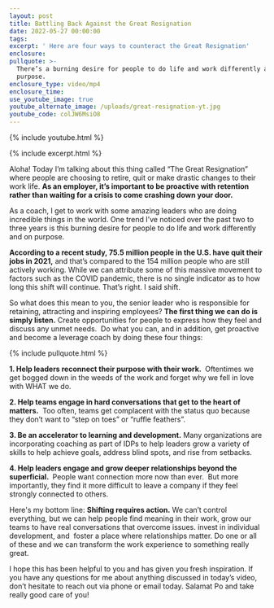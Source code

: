 ```yaml
---
layout: post
title: Battling Back Against the Great Resignation
date: 2022-05-27 00:00:00
tags:
excerpt: ' Here are four ways to counteract the Great Resignation'
enclosure:
pullquote: >-
  There’s a burning desire for people to do life and work differently and on
  purpose.
enclosure_type: video/mp4
enclosure_time:
use_youtube_image: true
youtube_alternate_image: /uploads/great-resignation-yt.jpg
youtube_code: colJW6MsiO8
---
```

{% include youtube.html %}

{% include excerpt.html %}

Aloha\! Today I’m talking about this thing called “The Great Resignation” where people are choosing to retire, quit or make drastic changes to their work life. **As an employer, it’s important to be proactive with retention rather than waiting for a crisis to come crashing down your door. &nbsp;**​​​​

​​​As a coach, I get to work with some amazing leaders who are doing incredible things in the world. One trend I’ve noticed over the past two to three years is this burning desire for people to do life and work differently and on purpose.

**According to a recent study, 75.5 million people in the U.S. have quit their jobs in 2021,** and that’s compared to the 154 million people who are still actively working. While we can attribute some of this massive movement to factors such as the COVID pandemic, there is no single indicator as to how long this shift will continue. That’s right. I said shift.

So what does this mean to you, the senior leader who is responsible for retaining, attracting and inspiring employees? **The first thing we can do is simply listen.** Create opportunities for people to express how they feel and discuss any unmet needs.&nbsp; Do what you can, and in addition, get proactive and become a leverage coach by doing these four things:

{% include pullquote.html %}

**1\. Help leaders reconnect their purpose with their work.&nbsp;** Oftentimes we get bogged down in the weeds of the work and forget why we fell in love with WHAT we do.&nbsp;

**2\. Help teams engage in hard conversations that get to the heart of matters.**&nbsp; Too often, teams get complacent with the status quo because they don’t want to “step on toes” or “ruffle feathers”.&nbsp;

**3\. Be an accelerator to learning and development.** Many organizations are incorporating coaching as part of IDPs to help leaders grow a variety of skills to help achieve goals, address blind spots, and rise from setbacks.&nbsp;

**4\. Help leaders engage and grow deeper relationships beyond the superficial.&nbsp;** People want connection more now than ever.&nbsp; But more importantly, they find it more difficult to leave a company if they feel strongly connected to others.

Here's my bottom line: **Shifting requires action.** We can’t control everything, but we can help people find meaning in their work, grow our teams to have real conversations that overcome issues. invest in individual development, and&nbsp; foster a place where relationships matter. Do one or all of these and we can transform the work experience to something really great.

I hope this has been helpful to you and has given you fresh inspiration. If you have any questions for me about anything discussed in today’s video, don’t hesitate to reach out via phone or email today. Salamat Po and take really good care of you\!
